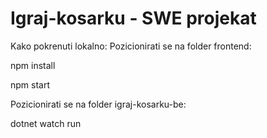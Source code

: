 # Igraj-kosarku - SWE projekat
Kako pokrenuti lokalno:
Pozicionirati se na folder frontend:

npm install

npm start

Pozicionirati se na folder igraj-kosarku-be:

dotnet watch run
